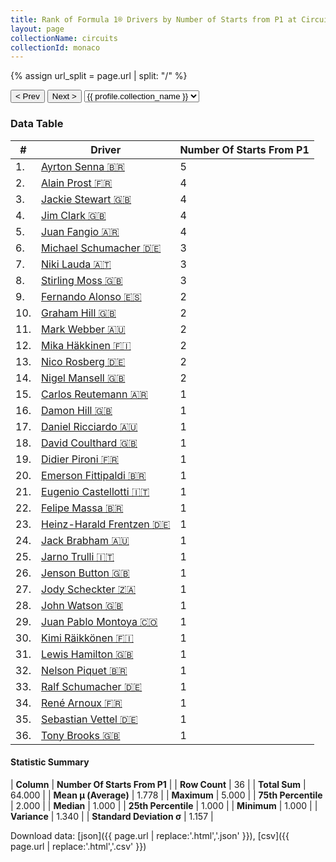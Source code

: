 ```yaml
---
title: Rank of Formula 1® Drivers by Number of Starts from P1 at Circuit de Monaco
layout: page
collectionName: circuits
collectionId: monaco
---
```


{% assign url_split = page.url | split: "/" %}
<div id="collection-navigation">
<button onclick="selector.options[selector.selectedIndex-1].value && (window.location = selector.options[selector.selectedIndex-1].value);">&lt; Prev</button>
<button onclick="selector.options[selector.selectedIndex+1].value && (window.location = selector.options[selector.selectedIndex+1].value);">Next &gt;</button>
<select id="selector" onchange="this.options[this.selectedIndex].value && (window.location = this.options[this.selectedIndex].value);">
  {% for collectionId in site.data[page.collectionName].refs %}
    {% if collectionId == page.collectionId %}
      {% assign selected = "selected" %}
    {% else %}
      {% assign selected = "" %}
    {% endif %}
    {% assign profile = site.data[page.collectionName][collectionId].profile %}
    <option value="/f1/{{ page.collectionName }}/{{ collectionId }}/{{ url_split[4] }}" {{ selected }}>{{ profile.collection_name }}</option>
  {% endfor %}
</select>
</div>

<canvas id="chart" width="400" height="180"></canvas>
<script>
var data = {
    "datasets": [
        {
            "backgroundColor": [
                "#9C8E8D",
                "#9C8E8D",
                "#9C8E8D",
                "#9C8E8D",
                "#9C8E8D",
                "#9C8E8D",
                "#9C8E8D",
                "#9C8E8D",
                "#9C8E8D",
                "#9C8E8D",
                "#9C8E8D",
                "#9C8E8D",
                "#9C8E8D",
                "#9C8E8D",
                "#9C8E8D",
                "#9C8E8D",
                "#9C8E8D",
                "#9C8E8D",
                "#9C8E8D",
                "#9C8E8D",
                "#9C8E8D",
                "#9C8E8D",
                "#9C8E8D",
                "#9C8E8D",
                "#9C8E8D",
                "#9C8E8D",
                "#9C8E8D",
                "#9C8E8D",
                "#9C8E8D",
                "#9C8E8D",
                "#9C8E8D",
                "#9C8E8D",
                "#9C8E8D",
                "#9C8E8D",
                "#9C8E8D",
                "#9C8E8D"
            ],
            "borderColor": [
                "#1D181E",
                "#1D181E",
                "#1D181E",
                "#1D181E",
                "#1D181E",
                "#1D181E",
                "#1D181E",
                "#1D181E",
                "#1D181E",
                "#1D181E",
                "#1D181E",
                "#1D181E",
                "#1D181E",
                "#1D181E",
                "#1D181E",
                "#1D181E",
                "#1D181E",
                "#1D181E",
                "#1D181E",
                "#1D181E",
                "#1D181E",
                "#1D181E",
                "#1D181E",
                "#1D181E",
                "#1D181E",
                "#1D181E",
                "#1D181E",
                "#1D181E",
                "#1D181E",
                "#1D181E",
                "#1D181E",
                "#1D181E",
                "#1D181E",
                "#1D181E",
                "#1D181E",
                "#1D181E"
            ],
            "borderWidth": 1,
            "data": [
                5.0,
                4.0,
                4.0,
                4.0,
                4.0,
                3.0,
                3.0,
                3.0,
                2.0,
                2.0,
                2.0,
                2.0,
                2.0,
                2.0,
                1.0,
                1.0,
                1.0,
                1.0,
                1.0,
                1.0,
                1.0,
                1.0,
                1.0,
                1.0,
                1.0,
                1.0,
                1.0,
                1.0,
                1.0,
                1.0,
                1.0,
                1.0,
                1.0,
                1.0,
                1.0,
                1.0
            ],
            "label": "Number Of Starts From P1"
        }
    ],
    "labels": [
        "Ayrton Senna",
        "Alain Prost",
        "Jackie Stewart",
        "Jim Clark",
        "Juan Fangio",
        "Michael Schumacher",
        "Niki Lauda",
        "Stirling Moss",
        "Fernando Alonso",
        "Graham Hill",
        "Mark Webber",
        "Mika Häkkinen",
        "Nico Rosberg",
        "Nigel Mansell",
        "Carlos Reutemann",
        "Damon Hill",
        "Daniel Ricciardo",
        "David Coulthard",
        "Didier Pironi",
        "Emerson Fittipaldi",
        "Eugenio Castellotti",
        "Felipe Massa",
        "Heinz-Harald Frentzen",
        "Jack Brabham",
        "Jarno Trulli",
        "Jenson Button",
        "Jody Scheckter",
        "John Watson",
        "Juan Pablo Montoya",
        "Kimi Räikkönen",
        "Lewis Hamilton",
        "Nelson Piquet",
        "Ralf Schumacher",
        "René Arnoux",
        "Sebastian Vettel",
        "Tony Brooks"
    ]
};
var options = {
  legend: {
    display: false
  },
  scales: {
    xAxes: [{
      ticks: {
        beginAtZero: true,
        maxRotation: 180,
        display: window.innerWidth > 800
      }
    }],
    yAxes: [{
      ticks: {
        beginAtZero: true
      }
    }]
  },
  onResize: function(chart, size) {
    chart.options.scales.xAxes[0].ticks.display = size.width > 800;
  }
};
var chart = new Chart("chart", {
    data: data,
    type: 'bar',
    options: options
});
</script>



### Data Table

| # | Driver | Number Of Starts From P1 |
|--|--|--|
| 1. | [Ayrton Senna 🇧🇷](/f1/drivers/senna) | 5 |
| 2. | [Alain Prost 🇫🇷](/f1/drivers/prost) | 4 |
| 3. | [Jackie Stewart 🇬🇧](/f1/drivers/stewart) | 4 |
| 4. | [Jim Clark 🇬🇧](/f1/drivers/clark) | 4 |
| 5. | [Juan Fangio 🇦🇷](/f1/drivers/fangio) | 4 |
| 6. | [Michael Schumacher 🇩🇪](/f1/drivers/michael_schumacher) | 3 |
| 7. | [Niki Lauda 🇦🇹](/f1/drivers/lauda) | 3 |
| 8. | [Stirling Moss 🇬🇧](/f1/drivers/moss) | 3 |
| 9. | [Fernando Alonso 🇪🇸](/f1/drivers/alonso) | 2 |
| 10. | [Graham Hill 🇬🇧](/f1/drivers/hill) | 2 |
| 11. | [Mark Webber 🇦🇺](/f1/drivers/webber) | 2 |
| 12. | [Mika Häkkinen 🇫🇮](/f1/drivers/hakkinen) | 2 |
| 13. | [Nico Rosberg 🇩🇪](/f1/drivers/rosberg) | 2 |
| 14. | [Nigel Mansell 🇬🇧](/f1/drivers/mansell) | 2 |
| 15. | [Carlos Reutemann 🇦🇷](/f1/drivers/reutemann) | 1 |
| 16. | [Damon Hill 🇬🇧](/f1/drivers/damon_hill) | 1 |
| 17. | [Daniel Ricciardo 🇦🇺](/f1/drivers/ricciardo) | 1 |
| 18. | [David Coulthard 🇬🇧](/f1/drivers/coulthard) | 1 |
| 19. | [Didier Pironi 🇫🇷](/f1/drivers/pironi) | 1 |
| 20. | [Emerson Fittipaldi 🇧🇷](/f1/drivers/emerson_fittipaldi) | 1 |
| 21. | [Eugenio Castellotti 🇮🇹](/f1/drivers/castellotti) | 1 |
| 22. | [Felipe Massa 🇧🇷](/f1/drivers/massa) | 1 |
| 23. | [Heinz-Harald Frentzen 🇩🇪](/f1/drivers/frentzen) | 1 |
| 24. | [Jack Brabham 🇦🇺](/f1/drivers/jack_brabham) | 1 |
| 25. | [Jarno Trulli 🇮🇹](/f1/drivers/trulli) | 1 |
| 26. | [Jenson Button 🇬🇧](/f1/drivers/button) | 1 |
| 27. | [Jody Scheckter 🇿🇦](/f1/drivers/scheckter) | 1 |
| 28. | [John Watson 🇬🇧](/f1/drivers/watson) | 1 |
| 29. | [Juan Pablo Montoya 🇨🇴](/f1/drivers/montoya) | 1 |
| 30. | [Kimi Räikkönen 🇫🇮](/f1/drivers/raikkonen) | 1 |
| 31. | [Lewis Hamilton 🇬🇧](/f1/drivers/hamilton) | 1 |
| 32. | [Nelson Piquet 🇧🇷](/f1/drivers/piquet) | 1 |
| 33. | [Ralf Schumacher 🇩🇪](/f1/drivers/ralf_schumacher) | 1 |
| 34. | [René Arnoux 🇫🇷](/f1/drivers/arnoux) | 1 |
| 35. | [Sebastian Vettel 🇩🇪](/f1/drivers/vettel) | 1 |
| 36. | [Tony Brooks 🇬🇧](/f1/drivers/brooks) | 1 |

#### Statistic Summary

| **Column** | **Number Of Starts From P1** |
| **Row Count** | 36 |
| **Total Sum** | 64.000 |
| **Mean μ (Average)** | 1.778 |
| **Maximum** | 5.000 |
| **75th Percentile** | 2.000 |
| **Median** | 1.000 |
| **25th Percentile** | 1.000 |
| **Minimum** | 1.000 |
| **Variance** | 1.340 |
| **Standard Deviation σ** | 1.157 |

Download data: [json]({{ page.url | replace:'.html','.json' }}), [csv]({{ page.url | replace:'.html','.csv' }})
